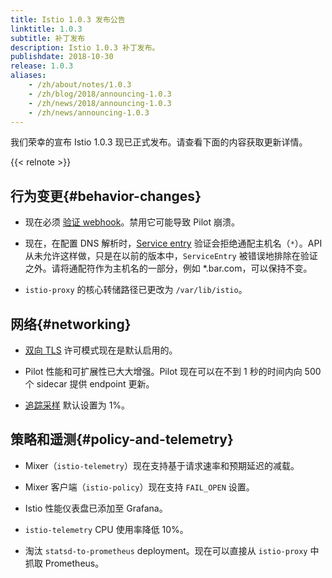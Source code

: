 ```yaml
---
title: Istio 1.0.3 发布公告
linktitle: 1.0.3
subtitle: 补丁发布
description: Istio 1.0.3 补丁发布。
publishdate: 2018-10-30
release: 1.0.3
aliases:
    - /zh/about/notes/1.0.3
    - /zh/blog/2018/announcing-1.0.3
    - /zh/news/2018/announcing-1.0.3
    - /zh/news/announcing-1.0.3
---
```


我们荣幸的宣布 Istio 1.0.3 现已正式发布。请查看下面的内容获取更新详情。

{{< relnote >}}

## 行为变更{#behavior-changes}

- 现在必须 [验证 webhook](/zh/docs/ops/common-problems/validation)。禁用它可能导致 Pilot 崩溃。

- 现在，在配置 DNS 解析时，[Service entry](/zh/docs/reference/config/networking/service-entry/) 验证会拒绝通配主机名（`*`）。API 从未允许这样做，只是在以前的版本中，`ServiceEntry` 被错误地排除在验证之外。请将通配符作为主机名的一部分，例如 *.bar.com，可以保持不变。

- `istio-proxy` 的核心转储路径已更改为 `/var/lib/istio`。

## 网络{#networking}

- [双向 TLS](/zh/docs/tasks/security/authentication/mutual-tls) 许可模式现在是默认启用的。

- Pilot 性能和可扩展性已大大增强。Pilot 现在可以在不到 1 秒的时间内向 500 个 sidecar 提供 endpoint 更新。

- [追踪采样](/zh/docs/tasks/observability/distributed-tracing/overview/#trace-sampling) 默认设置为 1%。

## 策略和遥测{#policy-and-telemetry}

- Mixer（`istio-telemetry`）现在支持基于请求速率和预期延迟的减载。

- Mixer 客户端（`istio-policy`）现在支持 `FAIL_OPEN` 设置。

- Istio 性能仪表盘已添加至 Grafana。

- `istio-telemetry` CPU 使用率降低 10%。

- 淘汰 `statsd-to-prometheus` deployment。现在可以直接从 `istio-proxy` 中抓取 Prometheus。
